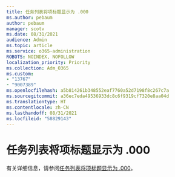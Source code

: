 ```yaml
---
title: 任务列表将项标题显示为 .000
ms.author: pebaum
author: pebaum
manager: scotv
ms.date: 08/31/2021
audience: Admin
ms.topic: article
ms.service: o365-administration
ROBOTS: NOINDEX, NOFOLLOW
localization_priority: Priority
ms.collection: Adm_O365
ms.custom:
- "13767"
- "9007389"
ms.openlocfilehash: a5b814261b348552eaf7760a52d7198f8c267c7a
ms.sourcegitcommit: a36ec7eda49536933dc8c6f9319cf7320e8aa04d
ms.translationtype: HT
ms.contentlocale: zh-CN
ms.lasthandoff: 08/31/2021
ms.locfileid: "58829143"
---
```

# <a name="task-list-shows-item-title-as-000"></a>任务列表将项标题显示为 .000

有关详细信息，请参阅[任务列表将项标题显示为 .000](https://docs.microsoft.com/sharepoint/troubleshoot/lists-and-libraries/task-list-shows-000)。